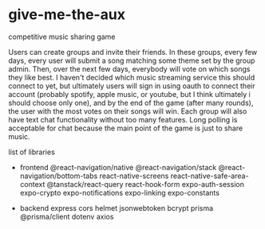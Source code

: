 # give-me-the-aux
competitive music sharing game

Users can create groups and invite their friends. In these groups, every few days, every user will submit a song matching some theme set by the group admin. Then, over the next few days, everybody will vote on which songs they like best. I haven't decided which music streaming service this should connect to yet, but ultimately users will sign in using oauth to connect their account (probably spotify, apple music, or youtube, but I think ultimately i should choose only one), and by the end of the game (after many rounds), the user with the most votes on their songs will win. Each group will also have text chat functionality without too many features. Long polling is acceptable for chat because the main point of the game is just to share music.

list of libraries
- frontend
@react-navigation/native
@react-navigation/stack
@react-navigation/bottom-tabs
react-native-screens
react-native-safe-area-context
@tanstack/react-query
react-hook-form
expo-auth-session 
expo-crypto 
expo-notifications
expo-linking 
expo-constants

- backend
express 
cors 
helmet 
jsonwebtoken 
bcrypt
prisma 
@prisma/client
dotenv 
axios
